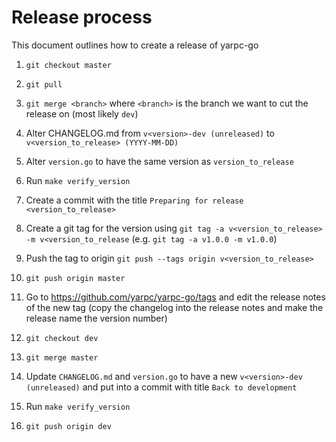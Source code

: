 Release process
===============

This document outlines how to create a release of yarpc-go

1.  `git checkout master`

2.  `git pull`

3.  `git merge <branch>` where `<branch>` is the branch we want to cut the
    release on (most likely `dev`)

4.  Alter CHANGELOG.md from `v<version>-dev (unreleased)` to
    `v<version_to_release> (YYYY-MM-DD)`

5.  Alter `version.go` to have the same version as `version_to_release`

6.  Run `make verify_version`

7.  Create a commit with the title `Preparing for release <version_to_release>`

8.  Create a git tag for the version using
    `git tag -a v<version_to_release> -m v<version_to_release` (e.g.
    `git tag -a v1.0.0 -m v1.0.0`)

9.  Push the tag to origin `git push --tags origin v<version_to_release>`

10. `git push origin master`

11. Go to https://github.com/yarpc/yarpc-go/tags and edit the release notes of
    the new tag (copy the changelog into the release notes and make the release
    name the version number)

12. `git checkout dev`

13. `git merge master`

14. Update `CHANGELOG.md` and `version.go` to have a new
    `v<version>-dev (unreleased)` and put into a commit with title
    `Back to development`

15. Run `make verify_version`

16. `git push origin dev`



